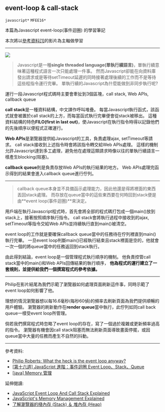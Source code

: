 ## event-loop & call-stack
`javascript*` `MFEE16*`

本篇為Javascript event-loop(事件迴圈) 的學習筆記

本次將以[參考資料[1]](https://www.youtube.com/watch?v=8aGhZQkoFbQ "Philip Roberts: What the heck is the event loop anyway?")的影片為主軸做學習

---
![](https://i.imgur.com/cHbZ8hK.png)
>Javascript是一種**single threaded language(單執行續語言)**，單執行續意味著這種程式語言一次只能處理一件事。
然而Javascript卻能在向資料庫發出請求或是等待setTimeout延遲的同時接著處理後續的工作而不是等待這些程指令運行完畢。
單執行續的Javascript為什麼能做到非同步執行呢?

運行一段Javascript程式碼時主要會牽扯到3個區塊，call stack, Web APIs, callback queue

**call stack**是一種資料結構，中文譯作呼叫堆疊。
每當Javascript執行函式，該函式就會被置於call stack的上方，而每當函式執行完畢便會從stack被移出。
這種資料結構的特色**FILO(first in last out)**，使Javascript在執行指令時得以記錄他們的先後順序以便程式正確運行。

**Web APIs**是瀏覽器提供給Javascript的工具，負責處理ajax, setTimeout等請求。
call stack接收到上述指令時會將該指令轉交給Web APIs處理。
這樣的機制允許Javascript達到多工處理，避免他在處理這類請求時像以往的單執行續語言一樣產生blocking(阻塞)。

**callback queue**則是負責存放Web APIs的執行結果的地方。
Web APIs處理完函示得到的結果會進入callback queue進行佇列。

---
>callback queue本身並不具備函示處理能力，因此他還是得將裡面的東西丟回stack處理。
而存放在queue當中的這些東西要在何時回到stack便是由**event loop(事件迴圈)**來決定。

用戶端在執行Javascript程式時，首先會將全部的程式碼打包成一個main()放到stack上，接著按照順序執行指令。
call stack會將執行過程中接收到的ajax, setTimeout等指令交給Web APIs並持續執行直到main()被清空。

event loop的工作就是要確保callback queue當中的任務待在佇列裡直到main()執行完畢。
一旦event loop判斷main()已經執行結束且stack裡面是空的，他就會一次一個的將queue當中的任務返回到stack執行。

由此得到結論，event loop是一個管理程式執行順序的機制。
他負責控管call stack當中的main()和Web APIs回傳結果的執行順序，
**他為程式的運行建立了一套規則，並提供給我們一個撰寫程式的參考依據。**

---
Philip在影片結尾為我們示範了瀏覽器如何處理頁面刷新這件事，同時示範了event loop如何影響了他。

理想的情況瀏覽器想以每16.6毫秒(每秒60偵)的頻率去刷新頁面為我們提供順暢的用戶體驗。
瀏覽器的刷新動作在**render queue**當中執行，此佇列如同call back queue一樣受event loop所管理。

倘若我們撰寫程式時忽略了event loop的存在，寫了一個過於複雜或更新頻率過高的指令。
瀏覽器有機會因call stack阻塞而無法刷新頁面導致畫面停擺，或因queue當中大量的任務而產生不自然的抖動。

---
參考資料:
- [Philip Roberts: What the heck is the event loop anyway?](https://www.youtube.com/watch?v=8aGhZQkoFbQ)
- [[第十六週] JavaScript 進階：事件迴圈 Event Loop、Stack、Queue](https://yakimhsu.com/project/project_w16_EventLoop.html)
- [[java] Memory 管理](https://lyenliang.github.io/2017/03/25/java-stack-and-heap/)

延伸閱讀:
- [JavaScript Event Loop And Call Stack Explained](https://felixgerschau.com/javascript-event-loop-call-stack/)
- [JavaScript's Memory Management Explained](https://felixgerschau.com/javascript-memory-management/#the-memory-heap-and-stack)
- [了解瀏覽器的棧內存 (Stack) ＆ 堆內存 (Heap)](https://ideascoffee.medium.com/%E6%99%AE%E9%80%9A%E9%A1%9E%E5%9E%8B%E5%92%8C%E5%B0%8D%E8%B1%A1%E7%9A%84%E5%8D%80%E5%88%A5-%E6%A3%A7%E5%85%A7%E5%AD%98-stack-%E5%A0%86%E5%85%A7%E5%AD%98-heap-44295724848c)
